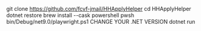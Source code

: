> 
git clone https://github.com/fcvf-jmail/HHApplyHelper
cd HHApplyHelper
dotnet restore
brew install --cask powershell
pwsh bin/Debug/net9.0/playwright.ps1 CHANGE YOUR .NET VERSION
dotnet run